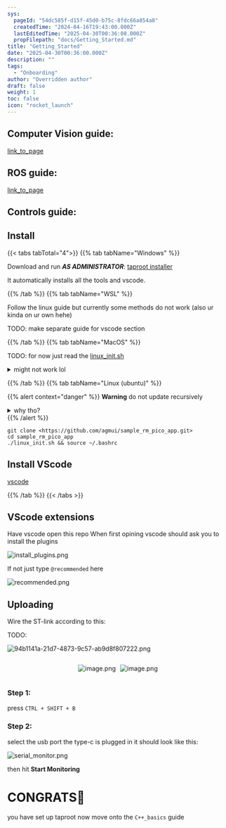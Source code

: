 ```yaml
---
sys:
  pageId: "54dc585f-d15f-45d0-b75c-8fdc66a854a8"
  createdTime: "2024-04-16T19:43:00.000Z"
  lastEditedTime: "2025-04-30T00:36:00.000Z"
  propFilepath: "docs/Getting_Started.md"
title: "Getting_Started"
date: "2025-04-30T00:36:00.000Z"
description: ""
tags:
  - "Onboarding"
author: "Overridden author"
draft: false
weight: 1
toc: false
icon: "rocket_launch"
---
```


## Computer Vision guide:

[link_to_page](86d45bc0-388b-4d26-8848-44f255f73d0e)

## ROS guide:

[link_to_page](3c76c1de-ec8f-46d6-8b0a-294005edc2d5)

## Controls guide:

## Install

{{< tabs tabTotal="4">}}
{{% tab tabName="Windows" %}}

Download and run _**AS ADMINISTRATOR**_: [taproot installer](https://github.com/Thornbots/TeachingFreshies/releases/tag/1.0)

It automatically installs all the tools and vscode.

{{% /tab %}}
{{% tab tabName="WSL" %}}

Follow the linux guide but currently some methods do not work (also ur kinda on ur own hehe)

TODO: make separate guide for vscode section

{{% /tab %}}
{{% tab tabName="MacOS" %}}

TODO: for now just read the [linux_init.sh](https://github.com/agmui/sample_rm_pico_app/blob/main/linux_init.sh)

<details>
<summary>might not work lol</summary>

`brew install libusb pkg-config`

Next install: [vscode](https://code.visualstudio.com/Download)

</details>

{{% /tab %}}
{{% tab tabName="Linux (ubuntu)" %}}

{{% alert context="danger" %}}
**Warning** do not update recursively
<details>
<summary>why tho?</summary>
There are some submodules that may go on for a while (like tinyusb) and I highly
recommend you don't need to get them.
If you want to see what submodules I update just look in `linux_init.sh`
</details>
{{% /alert %}}

```shell
git clone <https://github.com/agmui/sample_rm_pico_app.git>
cd sample_rm_pico_app
./linux_init.sh && source ~/.bashrc
```

## Install VScode

[vscode](https://code.visualstudio.com/Download)

{{% /tab %}}
{{< /tabs >}}

## VScode extensions

Have vscode open this repo
When first opining vscode should ask you to install the plugins

![install_plugins.png](https://prod-files-secure.s3.us-west-2.amazonaws.com/d518164a-d88e-44d1-a4ee-3adb3bd8bce0/89bd30f0-1825-4e77-867b-0a41ce370880/install_plugins.png?X-Amz-Algorithm=AWS4-HMAC-SHA256&X-Amz-Content-Sha256=UNSIGNED-PAYLOAD&X-Amz-Credential=ASIAZI2LB466WKMBY57Z%2F20250706%2Fus-west-2%2Fs3%2Faws4_request&X-Amz-Date=20250706T200853Z&X-Amz-Expires=3600&X-Amz-Security-Token=IQoJb3JpZ2luX2VjEFoaCXVzLXdlc3QtMiJIMEYCIQC%2FQTvUSKldAok8SjnGtMUgX4JVcgpoAIk%2BSUMfHVh%2F3AIhAPTD9nJrK8hoTWv2jlDQoP5RzvIzBFH%2FdcIwwb90IQ%2FDKv8DCGMQABoMNjM3NDIzMTgzODA1IgydVFeDyzGFNw5MYmcq3AOXf%2BoZZ5XkFFe%2BN7Tt7zpsnN0g4h8Xr2kNc0M4lCS%2BnnEwAvOYI1wKytoUdvNjI5YuLyNfDqiKaaGLDdORZjAKmQ3rH1SZdeDND4NHamlwFJWsVpYy6YYvXuJc6kiea9MLe2l%2BENj2C1L8%2FcceHN6GIBGRz6ntCQ3ZZ03DY3nmjkwq7CHaJEyiEDZVkKyUhHYhggzFk93SWas2cCzYWKIQPNZxsf1F2m%2BmleV1qdnD6bDEqDwOvKE0HSoHY6kXDuR3zHKZGoxA35ww7pyEI4AYRVPDR5UIVltDPMc5mWWSXQQ2mqHSFQN0jjfTBVkXufp5%2BOu64KIUxQhAaOdT1ic0ZzpQo%2FhDXJeZROy8wxm%2FY9sJzBMRkgnVm7D03WjRgDaaLyRVC7Tcyuf6EGrgbaZ%2B1g13OgdB4rAiL%2BaJWyb1TEdfrtPk1tLb5fncnGb3RFAQpwNTjGIPOMS6VLYHoo4qjyDR0WNTJzjhIZllbAtObIUp%2FSsZfp2jtr9p%2BeBhtWckvoXSp8VzCo6eCp8Oi48iVcSaS9DRH%2Fgy8evELmF%2FnSBwypCUKZTipvL5aqQRLME15a4BaE169GJPmPrDVokgi3V2uXaCo6jhxYeFng9KFibh6%2FTnIfqNkmg8%2BDD38KrDBjqkAfO%2F%2BKMBfx%2BpktnQsCAqysYg1oXDko40krPq9W6eRXEedjf15xxf5ZClAqLw4xHErJ%2FO4EG7tXo%2BrS3OGUg1o2ml0bhq4HJ0ZTF6yidb7XX9%2Fq5vp5CXikA2aioRYNpcIkxf%2BwJjDwnnqWKIsYHKvnBCL8wGQWksD49jl6zjsKSlXrzRMvJLp4IGqvbmBZL5qmbkVfEYYdf%2FPL8j6yS8JTfXupvI&X-Amz-Signature=976cd33aaa2a94e0453e336eb6165c156f03fd0b548249e53e7107f926b8093d&X-Amz-SignedHeaders=host&x-amz-checksum-mode=ENABLED&x-id=GetObject)

If not just type `@recommended` here  

![recommended.png](https://prod-files-secure.s3.us-west-2.amazonaws.com/d518164a-d88e-44d1-a4ee-3adb3bd8bce0/61e661e9-5d85-4dfc-be0d-8d2097a5e793/recommended.png?X-Amz-Algorithm=AWS4-HMAC-SHA256&X-Amz-Content-Sha256=UNSIGNED-PAYLOAD&X-Amz-Credential=ASIAZI2LB466WKMBY57Z%2F20250706%2Fus-west-2%2Fs3%2Faws4_request&X-Amz-Date=20250706T200853Z&X-Amz-Expires=3600&X-Amz-Security-Token=IQoJb3JpZ2luX2VjEFoaCXVzLXdlc3QtMiJIMEYCIQC%2FQTvUSKldAok8SjnGtMUgX4JVcgpoAIk%2BSUMfHVh%2F3AIhAPTD9nJrK8hoTWv2jlDQoP5RzvIzBFH%2FdcIwwb90IQ%2FDKv8DCGMQABoMNjM3NDIzMTgzODA1IgydVFeDyzGFNw5MYmcq3AOXf%2BoZZ5XkFFe%2BN7Tt7zpsnN0g4h8Xr2kNc0M4lCS%2BnnEwAvOYI1wKytoUdvNjI5YuLyNfDqiKaaGLDdORZjAKmQ3rH1SZdeDND4NHamlwFJWsVpYy6YYvXuJc6kiea9MLe2l%2BENj2C1L8%2FcceHN6GIBGRz6ntCQ3ZZ03DY3nmjkwq7CHaJEyiEDZVkKyUhHYhggzFk93SWas2cCzYWKIQPNZxsf1F2m%2BmleV1qdnD6bDEqDwOvKE0HSoHY6kXDuR3zHKZGoxA35ww7pyEI4AYRVPDR5UIVltDPMc5mWWSXQQ2mqHSFQN0jjfTBVkXufp5%2BOu64KIUxQhAaOdT1ic0ZzpQo%2FhDXJeZROy8wxm%2FY9sJzBMRkgnVm7D03WjRgDaaLyRVC7Tcyuf6EGrgbaZ%2B1g13OgdB4rAiL%2BaJWyb1TEdfrtPk1tLb5fncnGb3RFAQpwNTjGIPOMS6VLYHoo4qjyDR0WNTJzjhIZllbAtObIUp%2FSsZfp2jtr9p%2BeBhtWckvoXSp8VzCo6eCp8Oi48iVcSaS9DRH%2Fgy8evELmF%2FnSBwypCUKZTipvL5aqQRLME15a4BaE169GJPmPrDVokgi3V2uXaCo6jhxYeFng9KFibh6%2FTnIfqNkmg8%2BDD38KrDBjqkAfO%2F%2BKMBfx%2BpktnQsCAqysYg1oXDko40krPq9W6eRXEedjf15xxf5ZClAqLw4xHErJ%2FO4EG7tXo%2BrS3OGUg1o2ml0bhq4HJ0ZTF6yidb7XX9%2Fq5vp5CXikA2aioRYNpcIkxf%2BwJjDwnnqWKIsYHKvnBCL8wGQWksD49jl6zjsKSlXrzRMvJLp4IGqvbmBZL5qmbkVfEYYdf%2FPL8j6yS8JTfXupvI&X-Amz-Signature=ea4c13181f402ab1971fab0a05b244f729d02e81a962f0e5aa7607a567f6e346&X-Amz-SignedHeaders=host&x-amz-checksum-mode=ENABLED&x-id=GetObject)

## Uploading

Wire the ST-link according to this:

TODO:

![94b1141a-21d7-4873-9c57-ab9d8f807222.png](https://prod-files-secure.s3.us-west-2.amazonaws.com/d518164a-d88e-44d1-a4ee-3adb3bd8bce0/e5fad17d-ab82-4300-9f4c-505ab4b1202c/94b1141a-21d7-4873-9c57-ab9d8f807222.png?X-Amz-Algorithm=AWS4-HMAC-SHA256&X-Amz-Content-Sha256=UNSIGNED-PAYLOAD&X-Amz-Credential=ASIAZI2LB466WKMBY57Z%2F20250706%2Fus-west-2%2Fs3%2Faws4_request&X-Amz-Date=20250706T200853Z&X-Amz-Expires=3600&X-Amz-Security-Token=IQoJb3JpZ2luX2VjEFoaCXVzLXdlc3QtMiJIMEYCIQC%2FQTvUSKldAok8SjnGtMUgX4JVcgpoAIk%2BSUMfHVh%2F3AIhAPTD9nJrK8hoTWv2jlDQoP5RzvIzBFH%2FdcIwwb90IQ%2FDKv8DCGMQABoMNjM3NDIzMTgzODA1IgydVFeDyzGFNw5MYmcq3AOXf%2BoZZ5XkFFe%2BN7Tt7zpsnN0g4h8Xr2kNc0M4lCS%2BnnEwAvOYI1wKytoUdvNjI5YuLyNfDqiKaaGLDdORZjAKmQ3rH1SZdeDND4NHamlwFJWsVpYy6YYvXuJc6kiea9MLe2l%2BENj2C1L8%2FcceHN6GIBGRz6ntCQ3ZZ03DY3nmjkwq7CHaJEyiEDZVkKyUhHYhggzFk93SWas2cCzYWKIQPNZxsf1F2m%2BmleV1qdnD6bDEqDwOvKE0HSoHY6kXDuR3zHKZGoxA35ww7pyEI4AYRVPDR5UIVltDPMc5mWWSXQQ2mqHSFQN0jjfTBVkXufp5%2BOu64KIUxQhAaOdT1ic0ZzpQo%2FhDXJeZROy8wxm%2FY9sJzBMRkgnVm7D03WjRgDaaLyRVC7Tcyuf6EGrgbaZ%2B1g13OgdB4rAiL%2BaJWyb1TEdfrtPk1tLb5fncnGb3RFAQpwNTjGIPOMS6VLYHoo4qjyDR0WNTJzjhIZllbAtObIUp%2FSsZfp2jtr9p%2BeBhtWckvoXSp8VzCo6eCp8Oi48iVcSaS9DRH%2Fgy8evELmF%2FnSBwypCUKZTipvL5aqQRLME15a4BaE169GJPmPrDVokgi3V2uXaCo6jhxYeFng9KFibh6%2FTnIfqNkmg8%2BDD38KrDBjqkAfO%2F%2BKMBfx%2BpktnQsCAqysYg1oXDko40krPq9W6eRXEedjf15xxf5ZClAqLw4xHErJ%2FO4EG7tXo%2BrS3OGUg1o2ml0bhq4HJ0ZTF6yidb7XX9%2Fq5vp5CXikA2aioRYNpcIkxf%2BwJjDwnnqWKIsYHKvnBCL8wGQWksD49jl6zjsKSlXrzRMvJLp4IGqvbmBZL5qmbkVfEYYdf%2FPL8j6yS8JTfXupvI&X-Amz-Signature=992b704682c91901898e4e564d77606ac1e6b4dd523eb9428844c2f8c4d70a86&X-Amz-SignedHeaders=host&x-amz-checksum-mode=ENABLED&x-id=GetObject)

<div style="display: flex;flex-direction: row; column-gap:10px; max-width: 630px;justify-content: center;">
<div>

![image.png](https://prod-files-secure.s3.us-west-2.amazonaws.com/d518164a-d88e-44d1-a4ee-3adb3bd8bce0/210ecb78-1116-4d7b-b9b7-2292f66fa2c2/image.png?X-Amz-Algorithm=AWS4-HMAC-SHA256&X-Amz-Content-Sha256=UNSIGNED-PAYLOAD&X-Amz-Credential=ASIAZI2LB4665IJSV3NS%2F20250706%2Fus-west-2%2Fs3%2Faws4_request&X-Amz-Date=20250706T200854Z&X-Amz-Expires=3600&X-Amz-Security-Token=IQoJb3JpZ2luX2VjEFoaCXVzLXdlc3QtMiJIMEYCIQDzOWhecbcS6NXDlGQj53zmY8uZejMptJiKqkGGLtNALAIhAKoX5uGLzEC20quxfFThWOHP0CVN89jHpMNIQmq%2Bx5dOKv8DCGMQABoMNjM3NDIzMTgzODA1Igw5C0Jqp4F4VjblGIQq3AOHpONFDTwMKgCyFVwc2j3iVXVswmt1N7T%2Fz9a1EvIdwBn%2BD95Vnt3Oj1zMj%2FRv417gPaQrrVIHsb4OK4dp8d3YgIfRBKvIH0YEt3Wod%2B0a2SY%2FKAV8AVy0bTcJo51r2iTbLzx1ZG9Ap0GjtydTA24khBR%2Fca9hx9%2FA5sTL6TRQHBYtWGc1uEyJG0NaveTiq95F3IrTKzVty7xjInv3HMU9ChZdLEUPRF%2B%2F7Mp0kUoUQ1uDxlKjwDt%2FlYRpTkP70bSqODdtbdHw%2BZn4xp2nFbYQ3yR2xYUVbHwHoV5zl15TPvz1tzWw%2FdvK1j0QiGmQMN3M84WgSzxVYF60mOJKtlWsFBjTaioXO%2B4heVo8AFYDb8vqfQjpt%2FZjshWJ9uQ3XiGCfiIIDP2VUgC0iOEx4%2Fg2J8bAOykOixTvjNEdgJaJr76vjE3Gs7QKTCPNZPo07qhYK4GCasMPrtcagi1uu%2BoCgyR2IQ1YcIGRWNtMqO8EU9cUtA3tfHE4AcnKLXTuFFKBlMOpAgQZniM4oLTcyiJRWqVWdlwbsDaQI009cZrQG48lRQAiV60xjjW3zQuDU2MnYzSjj279rrbviAgGl4aWx0iFOgbNDU29ybgIuJ9OKO%2BOEgionyVNnttInzD77qrDBjqkASQfrGZ1dbqlXKaWybcwmG4JttOaBSCuxyBXAAmfYL30qdlaA0%2FlnPBDfRm1MxhHamYJahBKpxCXCfatS%2Fulx2FNqftQ9t5X57LSYXVubuTpcU8fqzy0FDOxdO3KyUAfvLOhTQeRMoAylIkJZp5x3FTwlszO4352Fl75DfVYYiIMnN4YmwzPzj5RCaZeWdDRdoruIPk8S5CD0w1UaJlZspJh2KuD&X-Amz-Signature=1378de91b23a6c12be61c9e82126ae99bbf951b95d6a39a11373922a4f6d84f9&X-Amz-SignedHeaders=host&x-amz-checksum-mode=ENABLED&x-id=GetObject)

</div>
<div>

![image.png](https://prod-files-secure.s3.us-west-2.amazonaws.com/d518164a-d88e-44d1-a4ee-3adb3bd8bce0/33a0fd0f-8ca6-4a86-8e09-26e95ded1fff/image.png?X-Amz-Algorithm=AWS4-HMAC-SHA256&X-Amz-Content-Sha256=UNSIGNED-PAYLOAD&X-Amz-Credential=ASIAZI2LB4667EYYSTUO%2F20250706%2Fus-west-2%2Fs3%2Faws4_request&X-Amz-Date=20250706T200854Z&X-Amz-Expires=3600&X-Amz-Security-Token=IQoJb3JpZ2luX2VjEFsaCXVzLXdlc3QtMiJHMEUCIBaZZXR85TKExWRwlrMVEfNGJy6mO6HQTeLeSdyuelZyAiEA2rh2WDYWEf7Q%2Fgm9vW5%2BYmFl7AGrDHBbJ2X5pYqtthIq%2FwMIZBAAGgw2Mzc0MjMxODM4MDUiDAS4i%2FA8FQkNSVr1RyrcA7wDbfihzm%2FIVOzI%2FXXnRMkghuT8C75v%2Fu3hRe1gtL3%2FOSPCDA0SG4h4RBnMJY0D2Jn6F8gCrPuWE1EZL6a%2FC2dlBf%2B1MNFdW2NXC2ldQuA6wGp%2BVgfq6Xqbcjd7wbwrYDf5ZJ4TpMy95rTWHjyU2ySEj70gnyswkntrOm22C88l9UX6MEI9WSMDetWPdoHqQWdHEkKyCvA%2FLC7H4vxzx0VUdvSlhj15yZ%2Fk0JVkAguiRX3%2FN6rqePocZm6jpZL7NdMQMaRC5aBz0tx2B6NmfwrhaQ8iU6v7lE3ryb1ZikQ7TDLLDE785BuT8GvPVwXSzDsvRMaWsRcfWH3bVjMVgAYDqzDMvSjI8WRlHmMXvDAzeOaaQUV8v0yL4ceP6SYG1z3s8SIdmkv7tz7R%2FeaA%2BeLWkPdtrQ8penkBSXeUFNODqPRBqsJjhGzXPCtIgOBpWpG%2BU%2BpnnnjtT1%2Ba1p5wnJhnJM2F%2BjsQgop8AJfyl75NyYJh8w7vrMfCtj20hQywKki9Jni%2Bte0aWBsL6mCXAgB8ay4uswyQxLWmk2kj1hBwFHCEKeWjTMJjoOJpUQz%2F%2FK0XokwO3g5zefbaJEd5LTb%2FtB6umVf0FKVOzLT03qn98XnHwiHbXVqWUiKxMLX%2FqsMGOqUB6tDwXro5uA9f0V5bYh8jjE7kntbTCdIqLFMZwAjPeEfkxINkNA0LpeytUQzP1w9T9lCOIFF9URk2Jt%2BbIUwv%2FwHSGuWNPD1z5aYjNIyM%2BHAD93LdNe7n2jcO8nHMeTJD4bRXkXejRcj8N%2B0SpWsj947ZDAzXbVUWzTxqGM1hckz1plMY3pY7C%2BHLnQ1V7IWRNgFdzaXcacD3dhyZFB%2B0LfKE8wBm&X-Amz-Signature=420c7ff79a7f1053a44a7970132595c1362082985d86be4d94d0fea933058f8c&X-Amz-SignedHeaders=host&x-amz-checksum-mode=ENABLED&x-id=GetObject)

</div>
</div>

### Step 1:

press `CTRL + SHIFT + B`

### Step 2:

select the usb port the type-c is plugged in it should look like this:

![serial_monitor.png](https://prod-files-secure.s3.us-west-2.amazonaws.com/d518164a-d88e-44d1-a4ee-3adb3bd8bce0/f03f4774-05d4-4393-b6a0-d5efb6d315ab/serial_monitor.png?X-Amz-Algorithm=AWS4-HMAC-SHA256&X-Amz-Content-Sha256=UNSIGNED-PAYLOAD&X-Amz-Credential=ASIAZI2LB466WKMBY57Z%2F20250706%2Fus-west-2%2Fs3%2Faws4_request&X-Amz-Date=20250706T200853Z&X-Amz-Expires=3600&X-Amz-Security-Token=IQoJb3JpZ2luX2VjEFoaCXVzLXdlc3QtMiJIMEYCIQC%2FQTvUSKldAok8SjnGtMUgX4JVcgpoAIk%2BSUMfHVh%2F3AIhAPTD9nJrK8hoTWv2jlDQoP5RzvIzBFH%2FdcIwwb90IQ%2FDKv8DCGMQABoMNjM3NDIzMTgzODA1IgydVFeDyzGFNw5MYmcq3AOXf%2BoZZ5XkFFe%2BN7Tt7zpsnN0g4h8Xr2kNc0M4lCS%2BnnEwAvOYI1wKytoUdvNjI5YuLyNfDqiKaaGLDdORZjAKmQ3rH1SZdeDND4NHamlwFJWsVpYy6YYvXuJc6kiea9MLe2l%2BENj2C1L8%2FcceHN6GIBGRz6ntCQ3ZZ03DY3nmjkwq7CHaJEyiEDZVkKyUhHYhggzFk93SWas2cCzYWKIQPNZxsf1F2m%2BmleV1qdnD6bDEqDwOvKE0HSoHY6kXDuR3zHKZGoxA35ww7pyEI4AYRVPDR5UIVltDPMc5mWWSXQQ2mqHSFQN0jjfTBVkXufp5%2BOu64KIUxQhAaOdT1ic0ZzpQo%2FhDXJeZROy8wxm%2FY9sJzBMRkgnVm7D03WjRgDaaLyRVC7Tcyuf6EGrgbaZ%2B1g13OgdB4rAiL%2BaJWyb1TEdfrtPk1tLb5fncnGb3RFAQpwNTjGIPOMS6VLYHoo4qjyDR0WNTJzjhIZllbAtObIUp%2FSsZfp2jtr9p%2BeBhtWckvoXSp8VzCo6eCp8Oi48iVcSaS9DRH%2Fgy8evELmF%2FnSBwypCUKZTipvL5aqQRLME15a4BaE169GJPmPrDVokgi3V2uXaCo6jhxYeFng9KFibh6%2FTnIfqNkmg8%2BDD38KrDBjqkAfO%2F%2BKMBfx%2BpktnQsCAqysYg1oXDko40krPq9W6eRXEedjf15xxf5ZClAqLw4xHErJ%2FO4EG7tXo%2BrS3OGUg1o2ml0bhq4HJ0ZTF6yidb7XX9%2Fq5vp5CXikA2aioRYNpcIkxf%2BwJjDwnnqWKIsYHKvnBCL8wGQWksD49jl6zjsKSlXrzRMvJLp4IGqvbmBZL5qmbkVfEYYdf%2FPL8j6yS8JTfXupvI&X-Amz-Signature=73328df60545d15269b3789a3de58e499c89ddfa7e8eeefc61e63f009800091d&X-Amz-SignedHeaders=host&x-amz-checksum-mode=ENABLED&x-id=GetObject)

then hit **Start Monitoring**

# CONGRATS🎉

you have set up taproot now move onto the `C++_basics` guide
